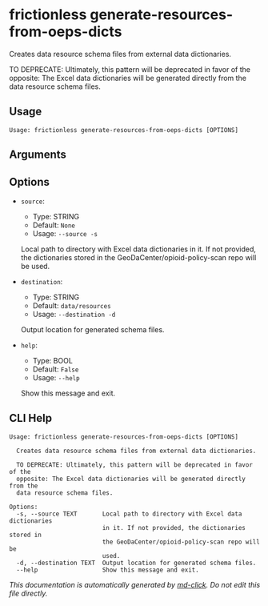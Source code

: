 
# frictionless generate-resources-from-oeps-dicts

Creates data resource schema files from external data dictionaries.

TO DEPRECATE: Ultimately, this pattern will be deprecated in favor of the opposite: The Excel data dictionaries
will be generated directly from the data resource schema files.

## Usage

```
Usage: frictionless generate-resources-from-oeps-dicts [OPTIONS]
```

## Arguments


## Options

* `source`:
    * Type: STRING
    * Default: `None`
    * Usage: `--source
-s`

    Local path to directory with Excel data dictionaries in it. If not provided, the dictionaries stored in the GeoDaCenter/opioid-policy-scan repo will be used.



* `destination`:
    * Type: STRING
    * Default: `data/resources`
    * Usage: `--destination
-d`

    Output location for generated schema files.



* `help`:
    * Type: BOOL
    * Default: `False`
    * Usage: `--help`

    Show this message and exit.



## CLI Help

```
Usage: frictionless generate-resources-from-oeps-dicts [OPTIONS]

  Creates data resource schema files from external data dictionaries.

  TO DEPRECATE: Ultimately, this pattern will be deprecated in favor of the
  opposite: The Excel data dictionaries will be generated directly from the
  data resource schema files.

Options:
  -s, --source TEXT       Local path to directory with Excel data dictionaries
                          in it. If not provided, the dictionaries stored in
                          the GeoDaCenter/opioid-policy-scan repo will be
                          used.
  -d, --destination TEXT  Output location for generated schema files.
  --help                  Show this message and exit.
```


_This documentation is automatically generated by [md-click](https://github.com/RiveryIo/md-click). Do not edit this file directly._
